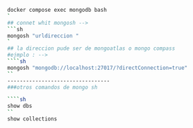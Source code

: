 <!-- connect container -->
```sh
docker compose exec mongodb bash 
`
## connet whit mongosh -->
```sh
mongosh "urldireccion "
`
## la direccion pude ser de mongoatlas o mongo compass
#ejmplo : -->
````sh
mongosh "mongodb://localhost:27017/?directConnection=true"
``
---------------------------------
###otros comandos de mongo sh

````sh
show dbs
``
show collections



